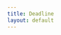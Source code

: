 ```yaml
---
title: Deadline
layout: default
---
```

<style>
#deadline {
    display: inline-block;
    line-height: 1;
    font-size: 0;
}
#content {
    padding: 0;
}
.deadline_item {
    display: inline-block;
    box-sizing: border-box;
    border-color: black;
    border-style: solid;
}
.deadline_item.full {
    background: black;
}
.deadline_item.current {
    border-color: red;
    background: red;
}

.dark .deadline_item {
    display: inline-block;
    box-sizing: border-box;
    border-color: white;
    border-style: solid;
}
.dark .deadline_item.full {
    background: white;
}
.dark .deadline_item.current {
    border-color: red;
    background: red;
}
</style>
<div id="deadline"></div>
<script type="text/javascript">
(function () {
    // TODO: Read parameters from URL
    function read_hash() {
        var args = {};
        var hash = window.location.hash;
        hash = hash.replace('#', '');
        hash = hash.split('&')
        for (var i = 0; i < hash.length; i++) {
            var h = hash[i];
            if (h) {
                h = h.split('=');
                args[h[0]] = h[1];
            }
        }
        args.from = new Date(args.from || '1970-01-01');
        args.to = new Date(args.to || '2070-01-01');
        window.location.hash = 'from=' + args.from.toISOString().split('T')[0]
            + '&to=' + args.to.toISOString().split('T')[0];
        return args;
    };

    // TODO: Render function
    var PADDING = 40;
    var ITEM_SIZE = 16 + 2;
    var ITEM_BORDER = 2;
    var ITEM_MARGIN = 8 - 1;
    function render() {
        var args = read_hash();
        var node = document.getElementById('deadline');
        var width = window.innerWidth;
        var height = window.innerHeight;
        var cols = Math.floor((width - PADDING * 2) / (ITEM_SIZE + ITEM_MARGIN * 2));
        var rows = Math.floor((height - PADDING * 2) / (ITEM_SIZE + ITEM_MARGIN * 2));
        var progress = (new Date() - args.from) / (args.to - args.from) * cols * rows;

        node.style.padding = PADDING + 'px';
        node.innerHTML = '';

        for (var i = 0; i < cols * rows; i++) {
            var item = document.createElement('div');
            item.className = 'deadline_item';
            item.style.width = ITEM_SIZE + 'px';
            item.style.height = ITEM_SIZE + 'px';
            item.style.margin = ITEM_MARGIN + 'px';
            item.style.borderWidth = ITEM_BORDER + 'px';
            if (i < progress) {
                item.className = 'deadline_item full';
            }
            if (i == Math.ceil(progress)) {
                item.className = 'deadline_item current';
            }
            node.appendChild(item);
        }
    };

    // TODO: Window resize handler
    var resize_timeout = null;
    window.onresize = function () {
        clearTimeout(resize_timeout);
        resize_timeout = setTimeout(function () {
            render();
        }, 100);
    };
    render();
})();
</script>
